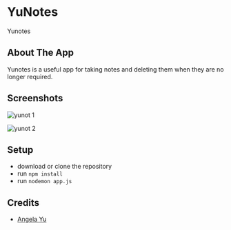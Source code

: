 # YuNotes
Yunotes

## About The App
Yunotes is a useful app for taking notes and deleting them when they are no longer required.
## Screenshots
![yunot 1](https://user-images.githubusercontent.com/114661886/208912844-9b1e64ac-79e7-4cd4-a8c0-f771e13a6e5e.png)

![yunot 2](https://user-images.githubusercontent.com/114661886/208912863-bc64abd1-fba1-4a79-8fb2-4142e5258521.png)
## Setup
- download or clone the repository
- run ``` npm install ```
- run ``` nodemon app.js ```

## Credits
- [Angela Yu](https://github.com/angelabauer)
